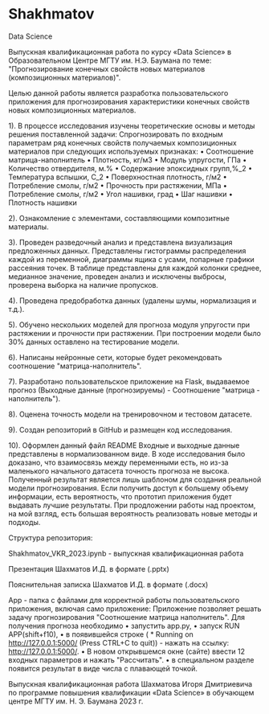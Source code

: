 # Shakhmatov
Data Science

Выпускная квалификационная работа по курсу «Data Science» в Образовательном Центре МГТУ им. Н.Э. Баумана по теме: "Прогнозирование конечных свойств новых материалов (композиционных материалов)".

Целью данной работы является разработка пользовательского приложения для прогнозирования характеристики конечных свойств новых композиционных материалов.

1). В процессе исследования изучены теоретические основы и методы решения поставленной задачи: Спрогнозировать по входным параметрам ряд конечных свойств получаемых композиционных материалов при следующих используемых признаках:
•	Соотношение матрица-наполнитель
•	Плотность, кг/м3
•	Модуль упругости, ГПа
•	Количество отвердителя, м.%
•	Содержание эпоксидных групп,%_2
•	Температура вспышки, С_2
•	Поверхностная плотность, г/м2
•	Потребление смолы, г/м2
•	Прочность при растяжении, МПа
•	Потребление смолы, г/м2
•	Угол нашивки, град
•	Шаг нашивки
•	Плотность нашивки

2). Ознакомление с элементами, составляющими композитные материалы.

3). Проведен разведочный анализ и представлена визуализация предложенных данных. Представлены гистограммы распределения каждой из переменной, диаграммы ящика с усами, попарные графики рассеяния точек. В таблице представлены для каждой колонки среднее, медианное значение, проведен анализ и исключены выбросы, проверена выборка на наличие пропусков.

4). Проведена предобработка данных (удалены шумы, нормализация и т.д.).

5). Обучено нескольких моделей для прогноза модуля упругости при растяжении и прочности при растяжении. При построении модели было 30% данных оставлено на тестирование модели.

6). Написаны нейронные сети, которые будет рекомендовать соотношение "матрица-наполнитель".

7). Разработано пользовательское приложение на Flask, выдаваемое прогноз (Выходные данные (прогнозируемы) - Соотношение "матрица - наполнитель").

8). Оценена точность модели на тренировочном и тестовом датасете.

9). Создан репозиторий в GitHub и размещен код исследования.

10). Оформлен данный файл README
Входные и выходные данные представлены в нормализованном виде. В ходе исследования было доказано, что взаимосвязь между переменными есть, но из-за маленького начального датасета точность прогноза не высока. Полученный результат является лишь шаблоном для создания реальной модели прогнозирования. Если получить доступ к большему объему информации, есть вероятность, что прототип приложения будет выдавать лучшие результаты. При продложении работы над проектом, на мой взгляд, есть большая вероятность реализовать новые методы и подходы.

Структура репозитория:

Shakhmatov_VKR_2023.ipynb - выпускная квалификационная работа

Презентация Шахматов И.Д. в формате (.pptx)

Пояснительная записка Шахматов И.Д. в формате (.docx)

App - папка с файлами для корректной работы пользовательского приложения, включая само приложение:
Приложение позволяет решать задачу прогнозирования "Соотношение матрица наполнитель". Для получения прогноза необходимо
• запустить app.py,
• запуск RUN APP(shift+f10),
• в появившейся строке ( * Running on http://127.0.0.1:5000/ (Press CTRL+C to quit)) - нажать на ссылку: http://127.0.0.1:5000/.
• В новом открывшемся окне (сайте) ввести 12 входных параметров и нажать "Рассчитать".
• в специальном разделе появится результат в виде числа с плавающей точкой.

Выпускная квалификационная работа Шахматова Игоря Дмитриевича по программе повышения квалификации «Data Science» в обучающем центре МГТУ им. Н. Э. Баумана 2023 г.
